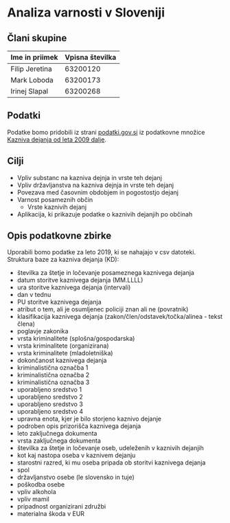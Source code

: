 # Analiza varnosti v Sloveniji

## Člani skupine

| Ime in priimek | Vpisna številka |
| -------------- | --------------- |
| Filip Jeretina | 63200120        |
| Mark Loboda    | 63200173        |
| Irinej Slapal  | 63200268        |

## Podatki
Podatke bomo pridobili iz strani [podatki.gov.si](https://podatki.gov.si) iz podatkovne množice [Kazniva dejanja od leta 2009 dalje](https://podatki.gov.si/dataset/mnzpkazniva-dejanja-od-leta-2009-dalje).

## Cilji
- Vpliv substanc na kazniva dejnja in vrste teh dejanj
- Vpliv državljanstva na kazniva dejnja in vrste teh dejanj
- Povezava med časovnim obdobjem in pogostostjo dejanj
- Varnost posameznih občin
  - Vrste kaznivih dejanj
- Aplikacija, ki prikazuje podatke o kaznivih dejanjih po občinah


## Opis podatkovne zbirke
Uporabili bomo podatke za leto 2019, ki se nahajajo v csv datoteki.  
Struktura baze za kazniva dejanja (KD):

- številka za štetje in ločevanje posameznega kaznivega dejanja  
- datum storitve kaznivega dejanja (MM.LLLL)  
- ura storitve kaznivega dejanja (intervali)  
- dan v tednu  
- PU storitve kaznivega dejanja  
- atribut o tem, ali je osumljenec policiji znan ali ne (povratnik)  
- klasifikacija kaznivega dejanja (zakon/člen/odstavek/točka/alinea - tekst člena)  
- poglavje zakonika  
- vrsta kriminalitete (splošna/gospodarska)  
- vrsta kriminalitete (organizirana)  
- vrsta kriminalitete (mladoletniška)  
- dokončanost kaznivega dejanja  
- kriminalistična označba 1  
- kriminalistična označba 2  
- kriminalistična označba 3  
- uporabljeno sredstvo 1  
- uporabljeno sredstvo 2  
- uporabljeno sredstvo 3  
- uporabljeno sredstvo 4  
- upravna enota, kjer je bilo storjeno kaznivo dejanje  
- podroben opis prizorišča kaznivega dejanja  
- leto zaključnega dokumenta  
- vrsta zaključnega dokumenta  
- številka za štetje in ločevanje oseb, udeleženih v kaznivih dejanjih  
- kot kaj nastopa oseba v kaznivem dejanju  
- starostni razred, ki mu oseba pripada ob storitvi kaznivega dejanja  
- spol  
- državljanstvo osebe (le slovensko in tuje)  
- poškodba osebe  
- vpliv alkohola  
- vpliv mamil  
- pripadnost organizirani združbi  
- materialna škoda v EUR  
